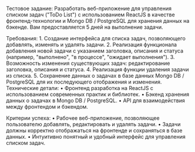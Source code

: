Тестовое задание: Разработать веб-приложение для управления списком задач ("ToDo List") с использованием ReactJS в качестве фронтенд-технологии и Mongo DB / PostgreSQL для хранения данных на бэкенде. Вам предоставляется 5 дней на выполнение задачи.

Требования:
	1. Создание интерфейса для списка задач, позволяющего добавлять, изменять и удалять задачи.
	2. Реализация функционала добавления новой задачи с указанием заголовка, описания и статуса (например, "выполнено", "в процессе", "ожидает выполнения").
	3. Возможность изменения существующих задач: редактирование заголовка, описания и статуса.
	4. Реализация функции удаления задачи из списка.
	5. Сохранение данных о задачах в базе данных Mongo DB / PostgreSQL для их последующего отображения и изменения.
	Технические детали:
	• Фронтенд разработка на ReactJS с использованием современных практик и библиотек.
	• Бэкенд хранения данных о задачах в Mongo DB / PostgreSQL.
	• API для взаимодействия между фронтендом и бэкендом.
 
Критерии успеха:
	• Рабочее веб-приложение, позволяющее пользователю добавлять, редактировать и удалять задачи.
	• Задачи должны корректно отображаться на фронтенде и сохраняться в базе данных.
	• Интуитивно понятный и удобный интерфейс для управления списком задач.
